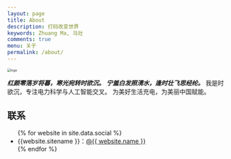 ```yaml
---
layout: page
title: About
description: 打码改变世界
keywords: Zhuang Ma, 马壮
comments: true
menu: 关于
permalink: /about/
---
```


<img src="C:\Users\黄新宇\Desktop\My_homepage\images\logo.png" alt="logo" style="zoom:50%;" />

***红颜零落岁将暮，寒光宛转时欲沉。***
***宁羞白发照清水，逢时壮飞思经纶。***
我是时欲沉，专注电力科学与人工智能交叉。
为美好生活充电，为美丽中国赋能。

## 联系

<ul>
{% for website in site.data.social %}
<li>{{website.sitename }}：<a href="{{ website.url }}" target="_blank">@{{ website.name }}</a></li>
{% endfor %}
</ul>



